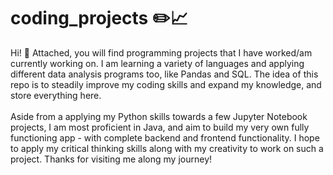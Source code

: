 # coding_projects ✏️📈 
Hi! 👋 Attached, you will find programming projects that I have worked/am currently working on. I am learning a variety of languages and applying different data analysis programs too, like Pandas and SQL. The idea of this repo is to steadily improve my coding skills and expand my knowledge, and store everything here. <br> <br>
Aside from a applying my Python skills towards a few Jupyter Notebook projects, I am most proficient in Java, and aim to build my very own fully functioning app - with complete backend and frontend functionality. I hope to apply my critical thinking skills along with my creativity to work on such a project. Thanks for visiting me along my journey!
